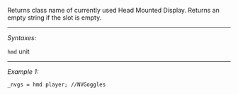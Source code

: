 Returns class name of currently used Head Mounted Display. Returns an empty string if the slot is empty.


---
*Syntaxes:*

`hmd` unit

---
*Example 1:*

```sqf
_nvgs = hmd player; //NVGoggles
```